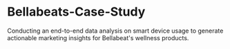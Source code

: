 # Bellabeats-Case-Study
Conducting an end-to-end data analysis on smart device usage to generate actionable marketing insights for Bellabeat's wellness products.
